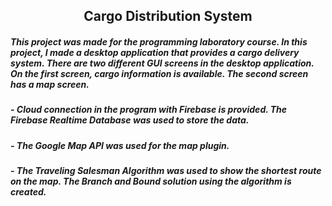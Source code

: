 <h2 align="center">Cargo Distribution System</h2>

<h5>This project was made for the programming laboratory course. In this project, I made a desktop application that provides a cargo delivery system. There are two different GUI screens in the desktop application. On the first screen, cargo information is available. The second screen has a map screen.</h5>

<h5> - Cloud connection in the program with Firebase is provided. The Firebase Realtime Database was used to store the data. </h5>
<h5> - The Google Map API was used for the map plugin.</h5>
<h5> - The Traveling Salesman Algorithm was used to show the shortest route on the map. The Branch and Bound solution
using the algorithm is created.</h5>

